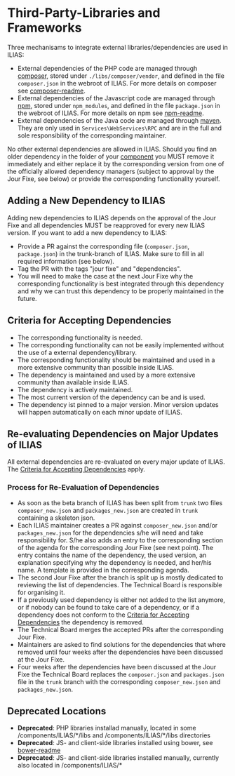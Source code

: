 # Third-Party-Libraries and Frameworks

Three mechanisams to integrate external libraries/dependencies are used in ILIAS:
* External dependencies of the PHP code are managed through [composer](https://getcomposer.org/),
stored under `./libs/composer/vendor`, and defined in the file `composer.json`
in the webroot of ILIAS. For more details on composer see [composer-readme](composer/README.md).
* External dependencies of the Javascript code are managed through [npm](https://www.npmjs.com/),
stored under `npm_modules`, and defined in the file `package.json` in the
webroot of ILIAS. For more details on npm see [npm-readme](../docs/development/js-libraries.md).
* External dependencies of the Java code are managed through [maven](https://maven.apache.org).
They are only used in `Services\WebServices\RPC` and are in the full and sole
responsibility of the corresponding maintainer.


No other external dependencies are allowed in ILIAS. Should you find an older
dependency in the folder of your [component](https://github.com/ILIAS-eLearning/ILIAS/blob/trunk/docs/development/components-and-directories.md)
you MUST remove it immediately and either replace it by the corresponding version
from one of the officially allowed dependency managers (subject to approval by
the Jour Fixe, see below) or provide the corresponding functionality yourself.

## Adding a New Dependency to ILIAS
Adding new dependencies to ILIAS depends on the approval of the Jour Fixe and
all dependencies MUST be reapproved for every new ILIAS version.
If you want to add a new dependency to ILIAS:
* Provide a PR against the corresponding file (`composer.json`, `package.json`) in
the trunk-branch of ILIAS. Make sure to fill in all required information (see below).
* Tag the PR with the tags "jour fixe" and "dependencies".
* You will need to make the case at the next Jour Fixe why the corresponding
functionality is best integrated through this dependency and why we can trust
this dependency to be properly maintained in the future.

## Criteria for Accepting Dependencies
* The corresponding functionality is needed.
* The corresponding functionality can not be easily implemented without the
use of a external dependency/library.
* The corresponding functionality should be maintained and used in a more
extensive community than possible inside ILIAS.
* The dependency is maintained and used by a more extensive community than
available inside ILIAS.
* The dependency is actively maintained.
* The most current version of the dependency can be and is used.
* The dependency ist pinned to a major version. Minor version updates will happen
automatically on each minor update of ILIAS.

## Re-evaluating Dependencies on Major Updates of ILIAS
All external dependencies are re-evaluated on every major update of ILIAS. The
[Criteria for Accepting Dependencies](#criteria-for-accepting-dependencies) apply.

### Process for Re-Evaluation of Dependencies
* As soon as the beta branch of ILIAS has been split from `trunk` two files
`composer_new.json` and `packages_new.json` are created in `trunk` containing a
skeleton json.
* Each ILIAS maintainer creates a PR against `composer_new.json` and/or
`packages_new.json` for the dependencies s/he will need and take responsibility
for. S/he also adds an entry to the corresponding section of the agenda for the
corresponding Jour Fixe (see next point). The entry contains the name of the
dependency, the used version, an explanation specifying why the dependency is
needed, and her/his name. A template is provided in the corresponding agenda.
* The second Jour Fixe after the branch is split up is mostly dedicated to
reviewing the list of dependencies. The Technical Board is responsible for
organising it.
* If a previously used dependency is either not added to the list anymore, or if
nobody can be found to take care of a dependency, or if a dependency does not
conform to the [Criteria for Accepting Dependencies](#criteria-for-accepting-dependencies)
the dependency is removed.
* The Technical Board merges the accepted PRs after the corresponding Jour Fixe.
* Maintainers are asked to find solutions for the dependencies that where removed
until four weeks after the dependencies have been discussed at the Jour Fixe.
* Four weeks after the dependencies have been discussed at the Jour Fixe the
Technical Board replaces the `composer.json` and `packages.json` file in the
`trunk` branch with the corresponding `composer_new.json` and `packages_new.json`.

## Deprecated Locations

- **Deprecated**: PHP libraries installad manually, located in some /components/ILIAS/\*/libs and /components/ILIAS/\*/libs directories
- **Deprecated**: JS- and client-side libraries installed using bower, see [bower-readme](bower/README.md)
- **Deprecated**: JS- and client-side libraries installed manually, currently also located in /components/ILIAS\/*
